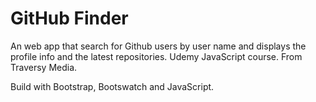 # GitHub Finder

An web app that search for Github users by user name and displays the profile info and the latest repositories.
Udemy JavaScript course.
From Traversy Media.

Build with Bootstrap, Bootswatch and JavaScript.
